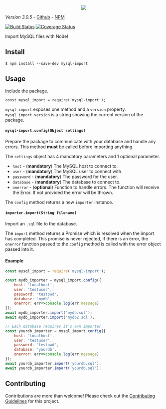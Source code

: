 




<p align="center">
	<img src='https://i.imgur.com/AOfuTLA.png'>
</p>

*Version 3.0.5* - [Github](https://github.com/Pamblam/mysql-import/) - [NPM](https://www.npmjs.com/package/mysql-import)

[![Build Status](https://api.travis-ci.org/Pamblam/mysql-import.svg?branch=master)](https://travis-ci.org/Pamblam/mysql-import/) [![Coverage Status](https://coveralls.io/repos/github/Pamblam/mysql-import/badge.svg?branch=master)](https://coveralls.io/github/Pamblam/mysql-import?branch=master)

Import MySQL files with Node!

## Install
```
$ npm install --save-dev mysql-import
```

## Usage

Include the package.

    const mysql_import = require('mysql-import');

`mysql-import` exposes one method and a `version` property. `mysql_import.version` is a string showing the current version of the package.

#### `mysql-import.config(Object settings)`

Prepare the package to communicate with your database and handle any errors. This method **must** be called before importing anything.

The `settings` object has 4 mandatory parameters and 1 optional parameter.

 - `host` - (**mandatory**) The MySQL host to connect to.
 - `user` - (**mandatory**) The MySQL user to connect with.
 - `password` - (**mandatory**) The password for the user.
 - `database` - (**mandatory**) The database to connect to.
 - `onerror` - (**optional**) Function to handle errors.  The function will receive the Error. If not provided the error will be thrown.

The `config` method returns a new `importer` instance.

#### `importer.import(String filename)`

Import an `.sql` file to the database.

The `import` method returns a Promise which is resolved when the import has completed. This promise is never rejected, if there is an error, the `onerror` function passed to the `config` method is called with the error object passed into it.

#### Example

```js
const mysql_import = require('mysql-import');

const mydb_importer = mysql_import.config({
	host: 'localhost',
	user: 'testuser',
	password: 'testpwd',
	database: 'mydb',
	onerror: err=>console.log(err.message)
});
await mydb_importer.import('mydb.sql');
await mydb_importer.import('mydb2.sql');

// Each database requires it's own importer.
const yourdb_importer = mysql_import.config({
	host: 'localhost',
	user: 'testuser',
	password: 'testpwd',
	database: 'yourdb',
	onerror: err=>console.log(err.message)
});
await yourdb_importer.import('yourdb.sql');
await yourdb_importer.import('yourdb.sql');
```

## Contributing

Contributions are more than welcome! Please check out the [Contributing Guidelines](https://github.com/Pamblam/mysql-import/blob/master/CONTRIBUTING.md) for this project. 
